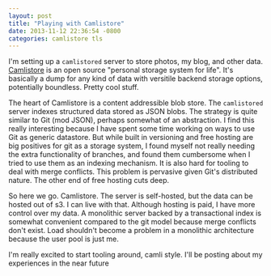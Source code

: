 ```yaml
---
layout: post
title: "Playing with Camlistore"
date: 2013-11-12 22:36:54 -0800
categories: camlistore tls
---
```

I'm setting up a `camlistored` server to store photos, my blog, and other data.
[Camlistore](http://camlistore.org/) is an open source "personal storage system
for life".  It's basically a dump for any kind of data with versitile backend
storage options, potentially boundless. Pretty cool stuff.

The heart of Camlistore is a content addressible blob store. The `camlistored`
server indexes structured data stored as JSON blobs. The strategy is quite
similar to Git (mod JSON), perhaps somewhat of an abstraction. I find this
really interesting because I have spent some time working on ways to use Git as
generic datastore. But while built in versioning and free hosting are big
positives for git as a storage system, I found myself not really needing the
extra functionality of branches, and found them cumbersome when I tried to use
them as an indexing mechanism. It is also hard for tooling to deal with merge
conflicts. This problem is pervasive given Git's distributed nature. The other
end of free hosting cuts deep.

So here we go. Camlistore. The server is self-hosted, but the data can be hosted
out of s3. I can live with that. Although hosting is paid, I have more control
over my data. A monolithic server backed by a transactional index is somewhat
convenient compared to the git model because merge conflicts don't exist. Load
shouldn't become a problem in a monolithic architecture because the user pool is
just me.

I'm really excited to start tooling around, camli style. I'll be posting about
my experiences in the near future

